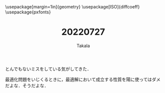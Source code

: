 ﻿---
title: 20220727
yesterday: 20220726
tomorrow: 20220728
days: 943
author: Takala
header-includes:
  - \usepackage[margin=1in]{geometry}
  - \usepackage[ISO]{diffcoeff}
  - \usepackage{pxfonts}
---


とんでもないミスをしている気がしてきた．


最適化問題をいじくるときに，最適解において成立する性質を陽に使ってはダメだよな．そうだよな．


